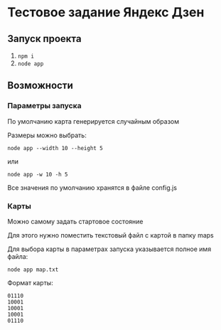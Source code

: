 # Тестовое задание Яндекс Дзен

## Запуск проекта
1. `npm i`
2. `node app`

## Возможности
### Параметры запуска
По умолчанию карта генерируется случайным образом

Размеры можно выбрать:

`node app --width 10 --height 5`

или

`node app -w 10 -h 5`

Все значения по умолчанию хранятся в файле config.js

### Карты
Можно самому задать стартовое состояние

Для этого нужно поместить текстовый файл с картой в папку maps

Для выбора карты в параметрах запуска указывается полное имя файла:

`node app map.txt`

Формат карты:

```
01110
10001
10001
10001
01110
```

